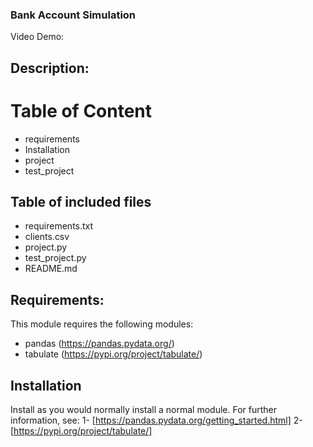 ### Bank Account Simulation
Video Demo:  <URL HERE>
## Description:
# Table of Content
- requirements
- Installation
- project
- test_project

## Table of included files
- requirements.txt
- clients.csv
- project.py
- test_project.py
- README.md

## Requirements:
This module requires the following modules:
- pandas (https://pandas.pydata.org/)
- tabulate (https://pypi.org/project/tabulate/)

## Installation
Install as you would normally install a normal module. For further information, see:
1- [https://pandas.pydata.org/getting_started.html]
2- [https://pypi.org/project/tabulate/]

